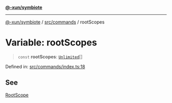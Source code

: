 [**@-xun/symbiote**](../../../README.md)

***

[@-xun/symbiote](../../../README.md) / [src/commands](../README.md) / rootScopes

# Variable: rootScopes

> `const` **rootScopes**: [`Unlimited`](../../configure/enumerations/UnlimitedGlobalScope.md#unlimited)[]

Defined in: [src/commands/index.ts:18](https://github.com/Xunnamius/symbiote/blob/023107e8d1856ee3cd449bab77222ba9d9fdb206/src/commands/index.ts#L18)

## See

[RootScope](../../configure/enumerations/UnlimitedGlobalScope.md)
